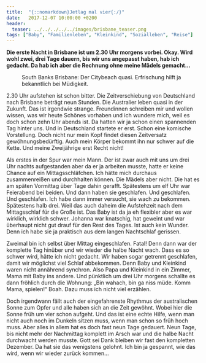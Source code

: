 ```yaml
---
title:  "{::nomarkdown}Jetlag mal vier{:/}"
date:   2017-12-07 10:00:00 +0200
header:
  teaser: ../../../../../images/brisbane_teaser.png
tags: ["Baby", "Familienleben", "Kleinkind", "Sozialleben", "Reise"]
---
```


**Die erste Nacht in Brisbane ist um 2.30 Uhr morgens vorbei. Okay. Wird wohl zwei, drei Tage dauern, bis wir uns angepasst haben, hab ich gedacht. Da hab ich aber die Rechnung ohne meine Mädels gemacht…**

<figure>
  <img src="../../../../../images/brisbane.png" alt="">
  <figcaption>South Banks Brisbane: Der Citybeach quasi. Erfrischung hilft ja bekanntlich bei Müdigkeit.</figcaption>
</figure>


2.30 Uhr aufstehen ist schon bitter. Die Zeitverschiebung von Deutschland nach Brisbane beträgt neun Stunden. Die Australier leben quasi in der Zukunft. Das ist irgendwie strange. Freundinnen schreiben mir und wollen wissen, was wir heute Schönes vorhaben und ich wundere mich, weil es doch schon zehn Uhr abends ist. Da hatten wir ja schon einen spannenden Tag hinter uns. Und in Deutschland startete er erst. Schon eine komische Vorstellung. Doch nicht nur mein Kopf findet diesen Zeitversatz gewöhnungsbedürftig. Auch mein Körper bekommt ihn nur schwer auf die Kette. Und meine Zweijährige erst Recht nicht!

Als erstes in der Spur war mein Mann. Der ist zwar auch mit uns um drei Uhr nachts aufgestanden aber da er ja arbeiten musste, hatte er keine Chance auf ein Mittagsschläfchen. Ich hätte mich durchaus zusammenreißen und durchhalten können. Die Mädels aber nicht. Die hat es am späten Vormittag über Tage dahin gerafft. Spätestens um elf Uhr war Feierabend bei beiden. Und dann haben sie geschlafen. Und geschlafen. Und geschlafen. Ich habe dann immer versucht, sie wach zu bekommen. Spätestens halb drei. Weil das auch daheim die Aufstehzeit nach dem Mittagsschlaf für die Große ist. Das Baby ist da ja eh flexibler aber es war wirklich, wirklich schwer. Johanna war knatschig, hat geweint und war überhaupt nicht gut drauf für den Rest des Tages. Ist auch kein Wunder. Denn ich habe sie ja praktisch aus dem langen Nachtschlaf gerissen.

Zweimal bin ich selbst über Mittag eingeschlafen. Fatal! Denn dann war der komplette Tag hinüber und wir wieder die halbe Nacht wach. Dass es so schwer wird, hätte ich nicht gedacht. Wir haben sogar getrennt geschlafen, damit wir möglichst viel Schlaf abbekommen. Denn Baby und Kleinkind waren nicht annährend synchron. Also Papa und Kleinkind in ein Zimmer, Mama mit Baby ins andere. Und pünktlich um drei Uhr morgens schallte es dann fröhlich durch die Wohnung: „Bin wahach, bin ga niss müde. Komm Mama, spielen!“  Boah. Dazu muss ich nicht viel erzählen.

Doch irgendwann fällt auch der eingefahrenste Rhythmus der australischen Sonne zum Opfer und alle haben sich an die Zeit gewöhnt. Wobei hier die Sonne früh um vier schon aufgeht. Und das ist eine echte Hilfe, wenn man nicht auch noch im Dunkeln sitzen muss, wenn man schon so früh hoch muss. Aber alles in allem hat es doch fast neun Tage gedauert. Neun Tage, bis nicht mehr der Nachmittag komplett im Arsch war und die halbe Nacht durchwacht werden musste. Gott sei Dank bleiben wir fast den kompletten Dezember. Da hat sie das wenigstens gelohnt. Ich bin ja gespannt, wie das wird, wenn wir wieder zurück kommen…
























